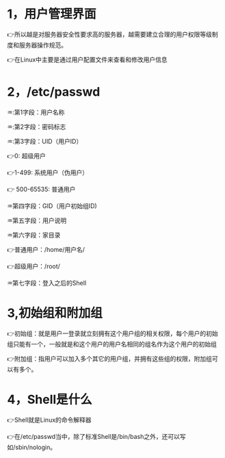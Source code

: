 # 1，用户管理界面

:point_right:所以越是对服务器安全性要求高的服务器，越需要建立合理的用户权限等级制度和服务器操作规范。

:point_right:在Linux中主要是通过用户配置文件来查看和修改用户信息

#  2，/etc/passwd

:aquarius::第1字段：用户名称

:aquarius::第2字段：密码标志

:aquarius::第3字段：UID（用户ID）

:point_right:0:                    超级用户

:point_right:1-499:             系统用户（伪用户）

:point_right: 500-65535:    普通用户

:aquarius:第四字段：GID（用户初始组ID)

:aquarius:第五字段：用户说明

:aquarius:第六字段：家目录

:point_right:普通用户：/home/用户名/

:point_right:超级用户：/root/

:aquarius:第七字段：登入之后的Shell

# 3,初始组和附加组

:point_right:初始组：就是用户一登录就立刻拥有这个用户组的相关权限，每个用户的初始组只能有一个，一般就是和这个用户的用户名相同的组名作为这个用户的初始组

:point_right:附加组：指用户可以加入多个其它的用户组，并拥有这些组的权限，附加组可以有多个。

# 4，Shell是什么

:point_right:Shell就是Linux的命令解释器

:point_right:在/etc/passwd当中，除了标准Shell是/bin/bash之外，还可以写如/sbin/nologin。

